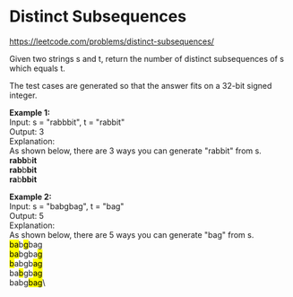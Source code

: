 # Distinct Subsequences
https://leetcode.com/problems/distinct-subsequences/

Given two strings s and t, return the number of distinct subsequences of s which equals t.

The test cases are generated so that the answer fits on a 32-bit signed integer.

<b>Example 1:</b>\
Input: s = "rabbbit", t = "rabbit"\
Output: 3\
Explanation:\
As shown below, there are 3 ways you can generate "rabbit" from s.\
<strong>rabb</strong>b<strong>it</strong>\
<strong>rab</strong>b<strong>bit</strong>\
<strong>ra</strong>b<strong>bbit</strong>

<b>Example 2:</b>\
Input: s = "babgbag", t = "bag"\
Output: 5\
Explanation:\
As shown below, there are 5 ways you can generate "bag" from s.\
<mark>ba</mark>b<mark>g</mark>bag\
<mark>ba</mark>bgba<mark>g</mark>\
<mark>b</mark>abgb<mark>ag</mark>\
ba<mark>b</mark>gb<mark>ag</mark>\
babg<mark>bag</mark>\